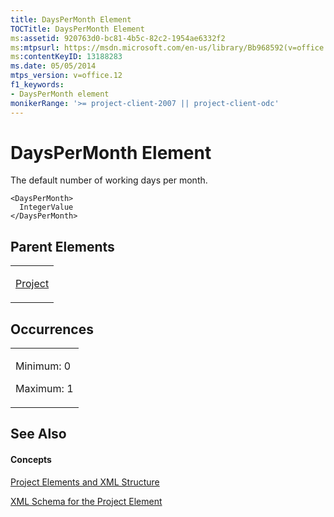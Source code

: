 ```yaml
---
title: DaysPerMonth Element
TOCTitle: DaysPerMonth Element
ms:assetid: 920763d0-bc81-4b5c-82c2-1954ae6332f2
ms:mtpsurl: https://msdn.microsoft.com/en-us/library/Bb968592(v=office.12)
ms:contentKeyID: 13188283
ms.date: 05/05/2014
mtps_version: v=office.12
f1_keywords:
- DaysPerMonth element
monikerRange: '>= project-client-2007 || project-client-odc'
---
```


# DaysPerMonth Element




The default number of working days per month.

    <DaysPerMonth>
      IntegerValue
    </DaysPerMonth>

## Parent Elements

<table>
<colgroup>
<col style="width: 100%" />
</colgroup>
<tbody>
<tr class="odd">
<td><p><a href="project-element.md">Project</a></p></td>
</tr>
</tbody>
</table>

## Occurrences

<table>
<colgroup>
<col style="width: 100%" />
</colgroup>
<tbody>
<tr class="odd">
<td><p>Minimum: 0</p>
<p>Maximum: 1</p></td>
</tr>
</tbody>
</table>

## See Also

#### Concepts

[Project Elements and XML Structure](project-elements-and-xml-structure.md)

[XML Schema for the Project Element](xml-schema-for-the-project-element.md)

